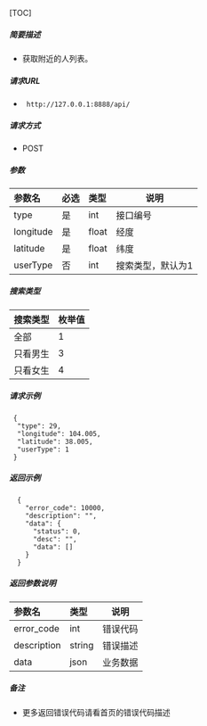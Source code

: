 

[TOC]
    
##### 简要描述

- 获取附近的人列表。

##### 请求URL
- ` http://127.0.0.1:8888/api/`
  
##### 请求方式
- POST 

##### 参数

| 参数名       | 必选 | 类型    | 说明        |
|:----------|:---|:------|-----------|
| type      | 是  | int   | 接口编号      |
| longitude | 是  | float | 经度        |
| latitude  | 是  | float | 纬度        |
| userType  | 否  | int   | 搜索类型，默认为1 |

##### 搜索类型

|搜索类型|枚举值|
|:----    |:---|
|全部 |1  |
|只看男生 |3  |
|只看女生 |4  |

##### 请求示例

```
 {
  "type": 29,
  "longitude": 104.005,
  "latitude": 38.005,
  "userType": 1
 } 
```

##### 返回示例 

``` 
  {
    "error_code": 10000,
    "description": "",
    "data": {
      "status": 0,
      "desc": "",
      "data": []
    }
  }
```

##### 返回参数说明 

|参数名|类型|说明|
|:-----  |:-----|-----                           |
|error_code |int   |错误代码  |
|description|string|错误描述|
|data|json|业务数据|

##### 备注 

- 更多返回错误代码请看首页的错误代码描述







